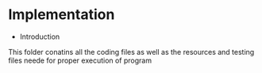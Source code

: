 
# Implementation


* Introduction

This folder conatins all the coding files as well as the resources and testing files neede for proper execution of program
